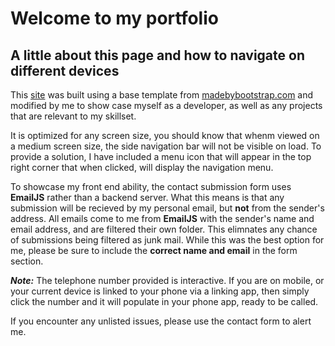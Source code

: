 # Welcome to my **portfolio**

## A little about this page and how to navigate on different devices

This [site](/https://www.ejdevspot.com) was built using a base template from [madebybootstrap.com](/https://bootstrapmade.com/demo/iPortfolio/) and modified by me to show case myself as a developer, as well as any projects that are relevant to my skillset.

It is optimized for any screen size, you should know that whenm viewed on a medium screen size, the side navigation bar will not be visible on load. To provide a solution, I have included a menu icon that will appear in the top right corner that when clicked, will display the navigation menu. 

To showcase my front end ability, the contact submission form uses **EmailJS** rather than a backend server. What this means is that any submission will be recieved by my personal email, but **not** from the sender's address.
All emails come to me from **EmailJS** with the sender's name and email address, and are filtered their own folder. This elimnates any chance of submissions being filtered as junk mail. While this was the best option for me, please be sure to include the **correct name and email** in the form section.

***Note:***
The telephone number provided is interactive. If you are on mobile, or your current device is linked to your phone via a linking app, then simply click the number and it will populate in your phone app, ready to be called. 

If you encounter any unlisted issues, please use the contact form to alert me. 

